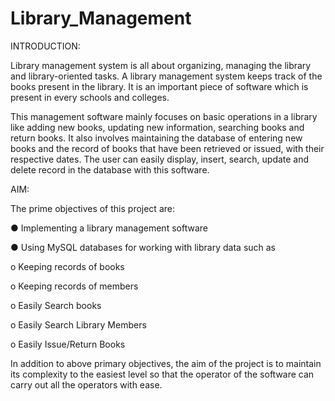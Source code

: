 # Library_Management

INTRODUCTION:

Library management system is all about organizing, managing the library and library-oriented tasks. A library management system keeps track of the books present in the library. It is an important piece of software which is present in every schools and colleges.

This management software mainly focuses on basic operations in a library like adding new books, updating new information, searching books and return books.  It also involves maintaining the database of entering new books and the record of books that have been retrieved or issued, with their respective dates. The user can easily display, insert, search, update and delete record in the database with this software.

AIM:

The prime objectives of this project are:

● Implementing a library management software

● Using MySQL databases for working with library data such as

  o Keeping records of books

  o Keeping records of members

  o Easily Search books

  o Easily Search Library Members

  o Easily Issue/Return Books

In addition to above primary objectives, the aim of the project is to maintain its complexity to the easiest level so that the operator of the software can carry out all the operators with ease.
